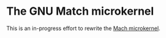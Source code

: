 The GNU Match microkernel
============

This is an in-progress effort to rewrite the [Mach microkernel](https://www.gnu.org/software/hurd/microkernel/mach/gnumach.html).
